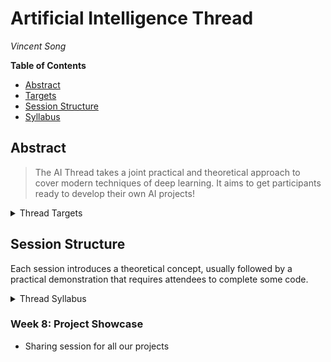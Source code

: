 # Artificial Intelligence Thread

_Vincent Song_

**Table of Contents**
* [Abstract](#abstract)
* [Targets](#targets)
* [Session Structure](#session-structure)
* [Syllabus](#syllabus)

## Abstract

> The AI Thread takes a joint practical and theoretical approach to cover modern techniques of deep learning. It aims to get participants ready to develop their own AI projects!

<details>
<summary>Thread Targets</summary>

## Targets

### Deliverable Goals

- You build a facial recognition AI
- You build a Shakepseare-writing AI
- You develop your own AI project with PyTorch

### Technical Goals

**Deep Learning**
- Neural networks
    - Perceptron
    - Activation functions
- Optimisation
    - Loss functions
    - Gradient-based optimisers
- Architectures
    - Convolutional neural networks
    - Transformers

**PyTorch**

- `torch.nn`
- `torch.autograd`
- `torch.utils.data`
- `torch.optim`
  
</details>

## Session Structure

Each session introduces a theoretical concept, usually followed by a practical demonstration that requires attendees to complete some code.

<details>
<summary>Thread Syllabus</summary>

## Syllabus

### Week 1: Introduction
- What is deep learning?
- Basic components of any deep learning project:
    - Data (with pre-processing)
    - Model
    - Optmisation (loss function + gradient descent)
    - Evaluation
- Decide what do you want to learn!
- `Extension`: Useful resources

### Week 2: Feedforward Neural Networks
- Perceptron
- Activation functions
- `Extension`: Linear algebra

### Week 3: Optimisation
- Loss functions
- Stochastic gradient descent
- `Maths`: Differentiation

### Week 4: Facial Recognition Project
- PyTorch Crash Course
- **`Code`: Facial recognition**

### Week 5: Improving Facial Recognition
- Convolutional neural networks
- **`Code`: Better facial recognition**

### Week 6: Natural Language Processing
- Transformers
- **`Code`: Shakespeare generation**

### Week 7: AI Project
- `Project`: Make your own AI project with help from Vincent!

</details>

### Week 8: Project Showcase
- Sharing session for all our projects
